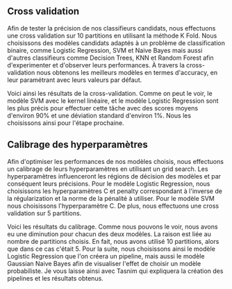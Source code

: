 ## Cross validation
Afin de tester la précision de nos classifieurs candidats, nous effectuons une cross validation sur 10 partitions en utilisant la méthode K Fold.
Nous choisissons des modèles candidats adaptés à un problème de classification binaire, comme Logistic Regression, SVM et Naive Bayes mais aussi d'autres classifieurs comme Decision Trees, KNN et Random Forest afin d'experimenter et d'observer leurs performances. À travers la cross-validation nous obtenons les meilleurs modèles en termes d'accuracy, en leur paramétrant avec leurs valeurs par défaut.

Voici ainsi les résultats de la cross-validation. Comme on peut le voir, le modèle SVM avec le kernel linéaire, et le modèle Logistic Regression sont les plus précis pour effectuer cette tâche avec des scores moyens d'environ 90% et une déviation standard d'environ 1%. Nous les choisissons ainsi pour l'étape prochaine.

## Calibrage des hyperparamètres
Afin d'optimiser les performances de nos modèles choisis, nous effectuons un calibrage de leurs hyperparamètres en utilisant un grid search. Les hyperparamètres influenceront les régions de décision des modèles et par conséquent leurs précisions. Pour le modèle Logistic Regression, nous choisissons les hyperparamètres C et penalty correspondant à l'inverse de la régularization et la norme de la pénalité à utiliser. Pour le modèle SVM nous choisissons l'hyperparamètre C. De plus, nous effectuons une cross validation sur 5 partitions.

Voici les résultats du calibrage. Comme nous pouvons le voir, nous avons eu une diminution pour chacun des deux modèles. La raison est liée au nombre de partitions choisis. En fait, nous avons utilisé 10 partitions, alors que dans ce cas c'était 5. Pour la suite, nous choisissons ainsi le modèle Logistic Regression que l'on créera un pipeline, mais aussi le modèle Gaussian Naive Bayes afin de visualiser l'effet de choisir un modèle probabiliste. Je vous laisse ainsi avec Tasnim qui expliquera la création des pipelines et les résultats obtenus.
